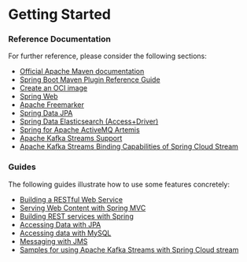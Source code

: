# Getting Started

### Reference Documentation
For further reference, please consider the following sections:

* [Official Apache Maven documentation](https://maven.apache.org/guides/index.html)
* [Spring Boot Maven Plugin Reference Guide](https://docs.spring.io/spring-boot/docs/2.6.4/maven-plugin/reference/html/)
* [Create an OCI image](https://docs.spring.io/spring-boot/docs/2.6.4/maven-plugin/reference/html/#build-image)
* [Spring Web](https://docs.spring.io/spring-boot/docs/2.6.4/reference/htmlsingle/#boot-features-developing-web-applications)
* [Apache Freemarker](https://docs.spring.io/spring-boot/docs/2.6.4/reference/htmlsingle/#boot-features-spring-mvc-template-engines)
* [Spring Data JPA](https://docs.spring.io/spring-boot/docs/2.6.4/reference/htmlsingle/#boot-features-jpa-and-spring-data)
* [Spring Data Elasticsearch (Access+Driver)](https://docs.spring.io/spring-boot/docs/2.6.4/reference/htmlsingle/#boot-features-elasticsearch)
* [Spring for Apache ActiveMQ Artemis](https://docs.spring.io/spring-boot/docs/2.6.4/reference/htmlsingle/#boot-features-artemis)
* [Apache Kafka Streams Support](https://docs.spring.io/spring-kafka/docs/current/reference/html/_reference.html#kafka-streams)
* [Apache Kafka Streams Binding Capabilities of Spring Cloud Stream](https://docs.spring.io/spring-cloud-stream/docs/current/reference/htmlsingle/#_kafka_streams_binding_capabilities_of_spring_cloud_stream)

### Guides
The following guides illustrate how to use some features concretely:

* [Building a RESTful Web Service](https://spring.io/guides/gs/rest-service/)
* [Serving Web Content with Spring MVC](https://spring.io/guides/gs/serving-web-content/)
* [Building REST services with Spring](https://spring.io/guides/tutorials/bookmarks/)
* [Accessing Data with JPA](https://spring.io/guides/gs/accessing-data-jpa/)
* [Accessing data with MySQL](https://spring.io/guides/gs/accessing-data-mysql/)
* [Messaging with JMS](https://spring.io/guides/gs/messaging-jms/)
* [Samples for using Apache Kafka Streams with Spring Cloud stream](https://github.com/spring-cloud/spring-cloud-stream-samples/tree/master/kafka-streams-samples)

